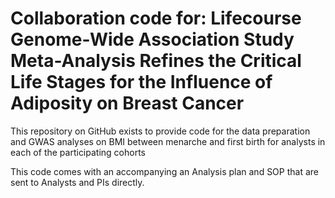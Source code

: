# Collaboration code for: Lifecourse Genome-Wide Association Study Meta-Analysis Refines the Critical Life Stages for the Influence of Adiposity on Breast Cancer

This repository on GitHub exists to provide code for the data preparation and GWAS analyses on BMI between menarche and first birth for analysts in each of the participating cohorts

This code comes with an accompanying an Analysis plan and SOP that are sent to Analysts and PIs directly. 

